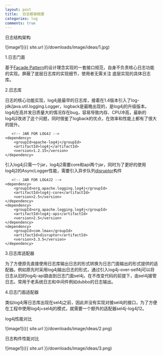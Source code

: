 ```yaml
---
layout: post
title:  日志框架梳理
categories: log
comments: true
---
```


日志结构架构

![image1]({{ site.url }}/downloads/image/ideas/1.jpg)

1.日志门面

基于[Facade Pattern][Facade Pattern]的设计理念实现的一套接口规范，自身不负责核心日志功能的实现。屏蔽了底层日志库的实现细节，使用者无需关注
底层实现的具体日志库。

2.日志库

日志的核心功能实现，log4j是最早的日志库，接着在1.4版本引入了log-jdk/java.util.logging.Logger，logback是最晚出现的，是log4j的升级版本。log4j在高并发日质量大的情况存在bug，容易导致内存、CPU冲高，最新的log4j2改进了这个问题，同时借鉴了logback的优点，在效率和性能上都有了很大的提升。

       <!-- JAR FOR LOG4J -->
	<dependency>
	    <groupId>apache-log4j</groupId>
	    <artifactId>log4j</artifactId>
	    <version>1.2.15</version>
	</dependency>

引入log4j只需一个jar，log4j2需要core和api两个jar，同时为了更好的使用log4j2的AsyncLogger性能，需要引入异步队列[disruptor][Disruptor]构件

       <!-- JAR FOR LOG4J2 -->
	<dependency>
	    <groupId>org.apache.logging.log4j</groupId>
	    <artifactId>log4j-core</artifactId>
	    <version>2.5</version>
	</dependency>
	<dependency>
	    <groupId>org.apache.logging.log4j</groupId>
	    <artifactId>log4j-api</artifactId>
	    <version>2.5</version>
	</dependency>
	<dependency>
	    <groupId>com.lmax</groupId>
	    <artifactId>disruptor</artifactId>
	    <version>3.3.5</version>
	</dependency>

3.日志库适配器

为了方便原先直接使用日志库输出日志的形式转换为日志门面输出的形式提供的适配器。例如原先时采用log4j输出日志的形式，通过引入log4j-over-self4j可以将日志从旧的log4j-api路由到日志门面sel4j，在不改变代码的前提下，由sel4j接管日志。常用于老系统日志和中间件例如dubbo的日志输出。

4.日志门面适配器

类似log4j等日志库出现在sel4j之前，因此并没有实现对接sel4j的接口，为了方便在工程中使用log4j+sel4j的模式，就需要一个额外的适配器sel4j-log4j12。


log4j性能对比

![image1]({{ site.url }}/downloads/image/ideas/2.png)

日志构件性能对比

![image1]({{ site.url }}/downloads/image/ideas/3.png)

[Facade Pattern]: https://baike.baidu.com/item/%E9%97%A8%E9%9D%A2%E6%A8%A1%E5%BC%8F/764642?fr=aladdin
[Disruptor]: http://www.importnew.com/27652.html


